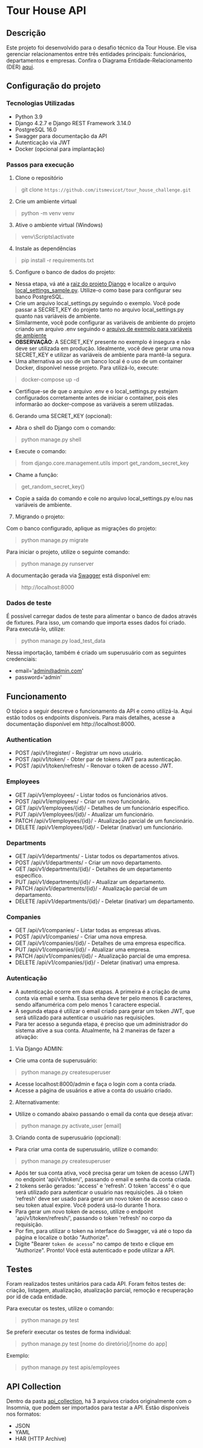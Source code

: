 # Tour House API

## Descrição
Este projeto foi desenvolvido para o desafio técnico da Tour House. Ele visa gerenciar relacionamentos entre três entidades principais: funcionários, departamentos e empresas. Confira o Diagrama Entidade-Relacionamento (DER) [aqui](der.png).
## Configuração do projeto

### Tecnologias Utilizadas
- Python 3.9
- Django 4.2.7 e Django REST Framework 3.14.0
- PostgreSQL 16.0
- Swagger para documentação da API
- Autenticação via JWT
- Docker (opcional para implantação)

### Passos para execução

1. Clone o repositório
> git clone ```https://github.com/itsmevicot/tour_house_challenge.git```

2. Crie um ambiente virtual
> python -m venv venv

3. Ative o ambiente virtual (Windows)
> venv\Scripts\activate

4. Instale as dependências
> pip install -r requirements.txt

5. Configure o banco de dados do projeto:  

* Nessa etapa, vá até a [raiz do projeto Django](tourhouse) e localize o arquivo [local_settings_sample.py](tourhouse/local_settings_sample.py). Utilize-o como base para configurar seu banco PostgreSQL.
* Crie um arquivo local_settings.py seguindo o exemplo. Você pode passar a SECRET_KEY do projeto tanto no arquivo local_settings.py quanto nas variáveis de ambiente.
* Similarmente, você pode configurar as variáveis de ambiente do projeto criando um arquivo .env seguindo o [arquivo de exemplo para variáveis de ambiente](.env_exemplo)
* **OBSERVAÇÃO**: A SECRET_KEY presente no exemplo é insegura e não deve ser utilizada em produção. Idealmente, você deve gerar uma nova SECRET_KEY e utilizar as variáveis de ambiente para mantê-la segura.
* Uma alternativa ao uso de um banco local é o uso de um container Docker, disponível nesse projeto. Para utilizá-lo, execute:
> docker-compose up -d
* Certifique-se de que o arquivo .env e o local_settings.py estejam configurados corretamente antes de iniciar o container, pois eles informarão ao docker-compose as variáveis a serem utilizadas.

6. Gerando uma SECRET_KEY (opcional):

- Abra o shell do Django com o comando:
> python manage.py shell

- Execute o comando:
> from django.core.management.utils import get_random_secret_key

- Chame a função:
> get_random_secret_key()

- Copie a saída do comando e cole no arquivo local_settings.py e/ou nas variáveis de ambiente.

7. Migrando o projeto:

Com o banco configurado, aplique as migrações do projeto:
> python manage.py migrate

Para iniciar o projeto, utilize o seguinte comando:
> python manage.py runserver

A documentação gerada via [Swagger](https://swagger.io/) está disponível em:
> http://localhost:8000

### Dados de teste
É possível carregar dados de teste para alimentar o banco de dados através de fixtures. Para isso, um comando que importa esses dados foi criado. Para executá-lo, utilize:
> python manage.py load_test_data

Nessa importação, também é criado um superusuário com as seguintes credenciais:
- email='admin@admin.com' 
- password='admin'

## Funcionamento
O tópico a seguir descreve o funcionamento da API e como utilizá-la. Aqui estão todos os endpoints disponíveis. Para mais detalhes, acesse a documentação disponível em http://localhost:8000.

### Authentication
- POST /api/v1/register/ - Registrar um novo usuário.
- POST /api/v1/token/ - Obter par de tokens JWT para autenticação.
- POST /api/v1/token/refresh/ - Renovar o token de acesso JWT.

### Employees
- GET /api/v1/employees/ - Listar todos os funcionários ativos.
- POST /api/v1/employees/ - Criar um novo funcionário.
- GET /api/v1/employees/{id}/ - Detalhes de um funcionário específico.
- PUT /api/v1/employees/{id}/ - Atualizar um funcionário.
- PATCH /api/v1/employees/{id}/ - Atualização parcial de um funcionário.
- DELETE /api/v1/employees/{id}/ - Deletar (inativar) um funcionário.
### Departments
- GET /api/v1/departments/ - Listar todos os departamentos ativos.
- POST /api/v1/departments/ - Criar um novo departamento.
- GET /api/v1/departments/{id}/ - Detalhes de um departamento específico.
- PUT /api/v1/departments/{id}/ - Atualizar um departamento.
- PATCH /api/v1/departments/{id}/ - Atualização parcial de um departamento.
- DELETE /api/v1/departments/{id}/ - Deletar (inativar) um departamento.
### Companies
- GET /api/v1/companies/ - Listar todas as empresas ativas.
- POST /api/v1/companies/ - Criar uma nova empresa.
- GET /api/v1/companies/{id}/ - Detalhes de uma empresa específica.
- PUT /api/v1/companies/{id}/ - Atualizar uma empresa.
- PATCH /api/v1/companies/{id}/ - Atualização parcial de uma empresa.
- DELETE /api/v1/companies/{id}/ - Deletar (inativar) uma empresa.

### Autenticação

- A autenticação ocorre em duas etapas. A primeira é a criação de uma conta via email e senha. Essa senha deve ter pelo menos 8 caracteres, sendo alfanumérica com pelo menos 1 caractere especial.
- A segunda etapa é utilizar o email criado para gerar um token JWT, que será utilizado para autenticar o usuário nas requisições.
- Para ter acesso a segunda etapa, é preciso que um administrador do sistema ative a sua conta. Atualmente, há 2 maneiras de fazer a ativação:
1. Via Django ADMIN:
- Crie uma conta de superusuário:
> python manage.py createsuperuser
- Acesse localhost:8000/admin e faça o login com a conta criada.
- Acesse a página de usuários e ative a conta do usuário criado.

2. Alternativamente:
- Utilize o comando abaixo passando o email da conta que deseja ativar:
> python manage.py activate_user [email]

3. Criando conta de superusuário (opcional):
- Para criar uma conta de superusuário, utilize o comando:
> python manage.py createsuperuser

- Após ter sua conta ativa, você precisa gerar um token de acesso (JWT) no endpoint 'api/v1/token/', passando o email e senha da conta criada.
- 2 tokens serão gerados: 'access' e 'refresh'. O token 'access' é o que será utilizado para autenticar o usuário nas requisições. Já o token 'refresh' deve ser usado para gerar um novo token de acesso caso o seu token atual expire. Você poderá usá-lo durante 1 hora.
- Para gerar um novo token de acesso, utilize o endpoint 'api/v1/token/refresh/', passando o token 'refresh' no corpo da requisição.
- Por fim, para utilizar o token na interface do Swagger, vá até o topo da página e localize o botão "Authorize".
- Digite "Bearer `token de acesso`" no campo de texto e clique em "Authorize". Pronto! Você está autenticado e pode utilizar a API.


## Testes

Foram realizados testes unitários para cada API. Foram feitos testes de: criação, listagem, atualização, atualização parcial, remoção e recuperação por id de cada entidade.

Para executar os testes, utilize o comando:
> python manage.py test

Se preferir executar os testes de forma individual:
> python manage.py test [nome do diretório]/[nome do app]

Exemplo:
> python manage.py test apis/employees


## API Collection

Dentro da pasta [api_collection](api_collection), há 3 arquivos criados originalmente com o Insomnia, que podem ser importados para testar a API. Estão disponíveis nos formatos:
- JSON
- YAML
- HAR (HTTP Archive)
